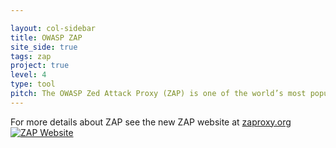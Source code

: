 ```yaml
---

layout: col-sidebar
title: OWASP ZAP
site_side: true
tags: zap
project: true
level: 4
type: tool
pitch: The OWASP Zed Attack Proxy (ZAP) is one of the world’s most popular free security tools and is actively maintained by hundreds of international volunteers. Great for pentesters, devs, QA, and CI/CD integration. 
---
```


For more details about ZAP see the new ZAP website at [zaproxy.org](https://www.zaproxy.org ) 
[![ZAP Website](images/zap-website.png)](https://www.zaproxy.org)
